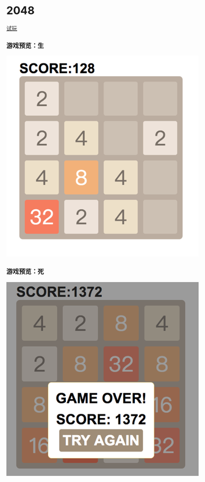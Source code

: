 <h1>2048</h1>
<a href="https://lancelotm.github.io/2048/">试玩</a>
<h3>游戏预览：生</h3>
<img src="Playing.png">
<h3>游戏预览：死</h3>
<img src="GameOver.png">
